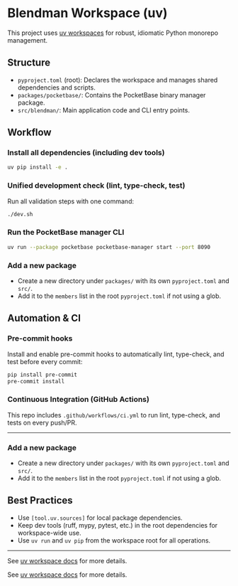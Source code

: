 # Blendman Workspace (uv)

This project uses [uv workspaces](https://docs.astral.sh/uv/concepts/projects/workspaces/) for robust, idiomatic Python monorepo management.

## Structure

- `pyproject.toml` (root): Declares the workspace and manages shared dependencies and scripts.
- `packages/pocketbase/`: Contains the PocketBase binary manager package.
- `src/blendman/`: Main application code and CLI entry points.

## Workflow


### Install all dependencies (including dev tools)

```sh
uv pip install -e .
```

### Unified development check (lint, type-check, test)

Run all validation steps with one command:

```sh
./dev.sh
```

### Run the PocketBase manager CLI

```sh
uv run --package pocketbase pocketbase-manager start --port 8090
```

### Add a new package

- Create a new directory under `packages/` with its own `pyproject.toml` and `src/`.
- Add it to the `members` list in the root `pyproject.toml` if not using a glob.

## Automation & CI

### Pre-commit hooks

Install and enable pre-commit hooks to automatically lint, type-check, and test before every commit:

```sh
pip install pre-commit
pre-commit install
```

### Continuous Integration (GitHub Actions)

This repo includes `.github/workflows/ci.yml` to run lint, type-check, and tests on every push/PR.

---

### Add a new package

- Create a new directory under `packages/` with its own `pyproject.toml` and `src/`.
- Add it to the `members` list in the root `pyproject.toml` if not using a glob.

## Best Practices

- Use `[tool.uv.sources]` for local package dependencies.
- Keep dev tools (ruff, mypy, pytest, etc.) in the root dependencies for workspace-wide use.
- Use `uv run` and `uv pip` from the workspace root for all operations.

---

See [uv workspace docs](https://docs.astral.sh/uv/concepts/projects/workspaces/) for more details.

See [uv workspace docs](https://docs.astral.sh/uv/concepts/projects/workspaces/) for more details.
